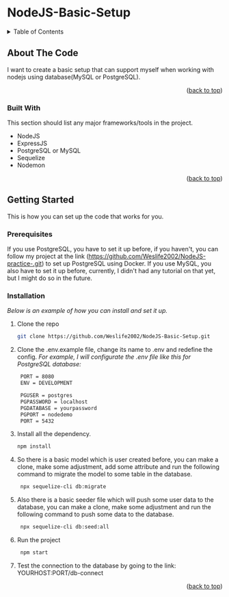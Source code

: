 # NodeJS-Basic-Setup

<!-- TABLE OF CONTENTS -->
<details>
  <summary>Table of Contents</summary>
  <ol>
    <li>
      <a href="#about-the-test">About The Code</a>
      <ul>
        <li><a href="#built-with">Built With</a></li>
      </ul>
    </li>
    <li>
      <a href="#getting-started">Getting Started</a>
      <ul>
        <li><a href="#prerequisites">Prerequisites</a></li>
        <li><a href="#installation">Installation</a></li>
      </ul>
    </li>
  </ol>
</details>

<!-- ABOUT THE CODE -->
## About The Code

I want to create a basic setup that can support myself when working with nodejs using database(MySQL or PostgreSQL).

<p align="right">(<a href="#top">back to top</a>)</p>

### Built With

This section should list any major frameworks/tools in the project.

* NodeJS
* ExpressJS 
* PostgreSQL or MySQL
* Sequelize
* Nodemon

<p align="right">(<a href="#top">back to top</a>)</p>

<!-- GETTING STARTED -->
## Getting Started

This is how you can set up the code that works for you.

### Prerequisites

If you use PostgreSQL, you have to set it up before, if you haven't, you can follow my project at the link (https://github.com/Weslife2002/NodeJS-practice-.git) to set up PostgreSQL using Docker.
If you use MySQL, you also have to set it up before, currently, I didn't had any tutorial on that yet, but I might do so in the future.

### Installation

_Below is an example of how you can install and set it up._

1. Clone the repo
   ```sh
   git clone https://github.com/Weslife2002/NodeJS-Basic-Setup.git
   ```
2. Clone the .env.example file, change its name to .env and redefine the config.
_For example, I will configurate the .env file like this for PostgreSQL database:_ 

   ```sh
    PORT = 8080
    ENV = DEVELOPMENT

    PGUSER = postgres
    PGPASSWORD = localhost
    PGDATABASE = yourpassword
    PGPORT = nodedemo
    PORT = 5432
   ```

3. Install all the dependency.
   ```sh
   npm install
   ```

4. So there is a basic model which is user created before, you can make a clone, make some adjustment, add some attribute and run the following command to migrate the model to some table in the database.
   ```sh
    npx sequelize-cli db:migrate
   ```
5. Also there is a basic seeder file which will push some user data to the database, you can make a clone, make some adjustment and run the following command to push some data to the database.
   ```sh
    npx sequelize-cli db:seed:all
   ```

6. Run the project
   ```sh
    npm start
   ```

7. Test the connection to the database by going to the link:    YOURHOST:PORT/db-connect

<p align="right">(<a href="#top">back to top</a>)</p>